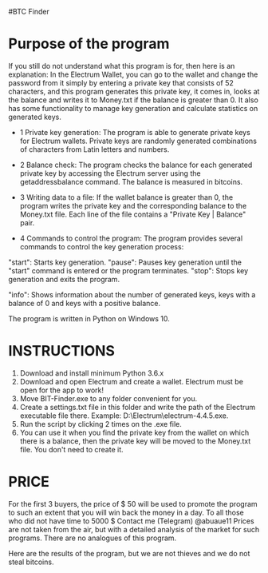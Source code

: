 #BTC Finder
# Purpose of the program
If you still do not understand what this program is for, then here is an explanation: In the Electrum Wallet, you can go to the wallet and change the password from it simply by entering a private key that consists of 52 characters, and this program generates this private key, it comes in, looks at the balance and writes it to Money.txt if the balance is greater than 0. It also has some functionality to manage key generation and calculate statistics on generated keys.

- 1 Private key generation: The program is able to generate private keys for Electrum wallets. Private keys are randomly generated combinations of characters from Latin letters and numbers.

- 2 Balance check: The program checks the balance for each generated private key by accessing the Electrum server using the getaddressbalance command. The balance is measured in bitcoins.

- 3 Writing data to a file: If the wallet balance is greater than 0, the program writes the private key and the corresponding balance to the Money.txt file. Each line of the file contains a "Private Key | Balance" pair.

- 4 Commands to control the program: The program provides several commands to control the key generation process:

"start": Starts key generation.
"pause": Pauses key generation until the "start" command is entered or the program terminates.
"stop": Stops key generation and exits the program.

"info": Shows information about the number of generated keys, keys with a balance of 0 and keys with a positive balance.

The program is written in Python on Windows 10.

# INSTRUCTIONS
1. Download and install minimum Python 3.6.x
2. Download and open Electrum and create a wallet. Electrum must be open for the app to work!
3. Move BIT-Finder.exe to any folder convenient for you.
4. Create a settings.txt file in this folder and write the path of the Electrum executable file there. Example: D:\Electrum\electrum-4.4.5.exe.
5. Run the script by clicking 2 times on the .exe file.
6. You can use it when you find the private key from the wallet on which there is a balance, then the private key will be moved to the Money.txt file. You don't need to create it.

# PRICE
For the first 3 buyers, the price of $ 50 will be used to promote the program to such an extent that you will win back the money in a day.
To all those who did not have time to 5000 $ Contact me (Telegram) @abuaue11
Prices are not taken from the air, but with a detailed analysis of the market for such programs.
There are no analogues of this program.

Here are the results of the program, but we are not thieves and we do not steal bitcoins.
